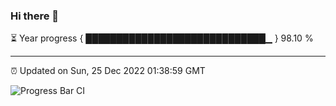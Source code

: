 ### Hi there 👋

⏳ Year progress { █████████████████████████████▁ } 98.10 %

---

⏰ Updated on Sun, 25 Dec 2022 01:38:59 GMT

![Progress Bar CI](https://github.com/ZhaoGui/ZhaoGui/workflows/Progress%20Bar%20CI/badge.svg)
